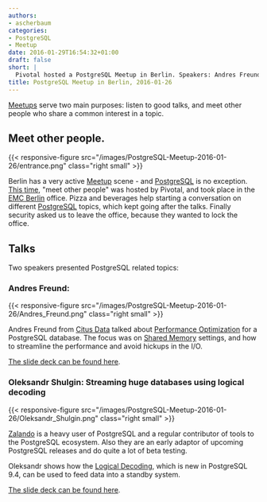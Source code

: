```yaml
---
authors:
- ascherbaum
categories:
- PostgreSQL
- Meetup
date: 2016-01-29T16:54:32+01:00
draft: false
short: |
  Pivotal hosted a PostgreSQL Meetup in Berlin. Speakers: Andres Freund and Oleksandr Shulgin.
title: PostgreSQL Meetup in Berlin, 2016-01-26
---
```


[Meetups](http://www.meetup.com/) serve two main purposes: listen to good talks, and meet other people who share a common interest in a topic.

## Meet other people.

{{< responsive-figure src="/images/PostgreSQL-Meetup-2016-01-26/entrance.png" class="right small" >}}

Berlin has a very active [Meetup](http://www.meetup.com/) scene - and [PostgreSQL](http://www.meetup.com/PostgreSQL-Meetup-Berlin/) is no exception. [This time](http://www.meetup.com/PostgreSQL-Meetup-Berlin/events/227391375/), "meet other people" was hosted by Pivotal, and took place in the [EMC Berlin](http://www.emc.com/de-de/index.htm) office. Pizza and beverages help starting a conversation on different [PostgreSQL](https://www.postgresql.org/) topics, which kept going after the talks. Finally security asked us to leave the office, because they wanted to lock the office.


## Talks

Two speakers presented PostgreSQL related topics:

### Andres Freund:

{{< responsive-figure src="/images/PostgreSQL-Meetup-2016-01-26/Andres_Freund.png" class="right small" >}}

Andres Freund from [Citus Data](https://www.citusdata.com/) talked about [Performance Optimization](http://anarazel.de/talks/berlin-meetup-2016-01-26/io.pdf) for a PostgreSQL database. The focus was on [Shared Memory](http://www.postgresql.org/docs/current/static/kernel-resources.html) settings, and how to streamline the performance and avoid hickups in the I/O.

[The slide deck can be found here](http://anarazel.de/talks/berlin-meetup-2016-01-26/io.pdf).




### Oleksandr Shulgin: Streaming huge databases using logical decoding

{{< responsive-figure src="/images/PostgreSQL-Meetup-2016-01-26/Oleksandr_Shulgin.png" class="right small" >}}

[Zalando](https://www.zalando.de/) is a heavy user of PostgreSQL and a regular contributor of tools to the PostgreSQL ecosystem. Also they are an early adaptor of upcoming PostgreSQL releases and do quite a lot of beta testing.

Oleksandr shows how the [Logical Decoding](http://www.postgresql.org/docs/9.4/static/logicaldecoding-explanation.html), which is new in PostgreSQL 9.4, can be used to feed data into a standby system.

[The slide deck can be found here](http://www.slideshare.net/AlexanderShulgin3/streaming-huge-databases-using-logical-decoding).

